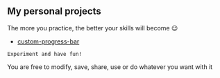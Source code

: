 ## My personal projects 

The more you practice, the better your skills will become 😉

- [custom-progress-bar](rodionsibov.github.io/projects/custom-progress-bar.html)

`
Experiment and have fun!
`

You are free to modify, save, share, use or do whatever you want with it
